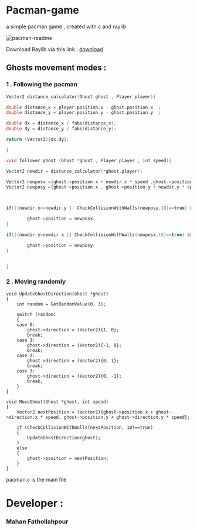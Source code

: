 # Pacman-game
a simple pacman game , created with c and raylib

![pacman-readme](https://github.com/user-attachments/assets/4db22f4b-978f-48ac-99d1-7b99e4b03088)

Download Raylib via this link : <a href="https://raysan5.itch.io/raylib/purchase?popup=1">download</a>

<h2>Ghosts movement modes :</h2>

<h3> 1 . Following the pacman</h3>

```C
Vector2 distance_calculator(Ghost ghost , Player player){

double distance_x = player.position.x - ghost.position.x  ;
double distance_y = player.position.y - ghost.position.y  ;

double dx = distance_x / fabs(distance_x);
double dy = distance_y / fabs(distance_y);

return (Vector2){dx,dy};

}

void follower_ghost (Ghost *ghost , Player player , int speed){

Vector2 newdir = distance_calculator(*ghost,player);

Vector2 newposx ={ghost->position.x + newdir.x * speed ,ghost->position.y};
Vector2 newposy ={ghost->position.x , ghost->position.y + newdir.y * speed};



if(((newdir.x<=newdir.y || CheckCollisionWithWalls(newposy,10)==true) && CheckCollisionWithWalls(newposx,8)==false ) || (newdir.y<=newdir.x && CheckCollisionWithWalls(newposy,10)==false )){

        ghost->position = newposx;
}

if(((newdir.y<newdir.x || CheckCollisionWithWalls(newposx,10)==true) && CheckCollisionWithWalls(newposy,8)==false )|| (newdir.x<newdir.y && CheckCollisionWithWalls(newposx,10)==false )){

        ghost->position = newposy;
}


}
```

<h3> 2 . Moving randomly</h3>

```
void UpdateGhostDirection(Ghost *ghost)
{
    int random = GetRandomValue(0, 3);

    switch (random)
    {
    case 0:
        ghost->direction = (Vector2){1, 0};
        break;
    case 1:
        ghost->direction = (Vector2){-1, 0};
        break;
    case 2:
        ghost->direction = (Vector2){0, 1};
        break;
    case 3:
        ghost->direction = (Vector2){0, -1};
        break;
    }
}

void MoveGhost(Ghost *ghost, int speed)
{
    Vector2 nextPosition = (Vector2){ghost->position.x + ghost->direction.x * speed, ghost->position.y + ghost->direction.y * speed};

    if (CheckCollisionWithWalls(nextPosition, 10)==true)
    {
        UpdateGhostDirection(ghost);
    }
    else
    {
        ghost->position = nextPosition;
    }
}
```
pacman.c is the main file

<h1>Developer :</h1>

<h3>Mahan Fathollahpour</h3>



